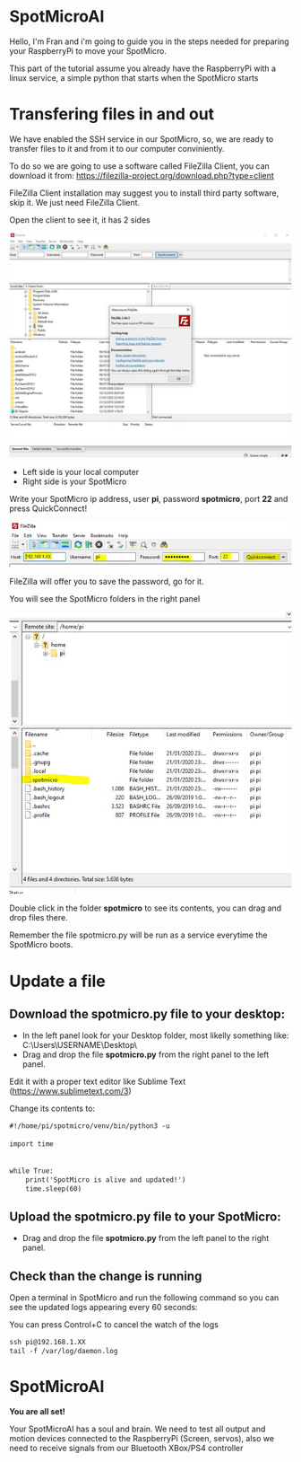# SpotMicroAI

Hello, I'm Fran and i'm going to guide you in the steps needed for preparing your RaspberryPi to move your SpotMicro.

This part of the tutorial assume you already have the RaspberryPi with a linux service, a simple python that starts when the SpotMicro starts

# Transfering files in and out

We have enabled the SSH service in our SpotMicro, so, we are ready to transfer files to it and from it to our computer conviniently.

To do so we are going to use a software called FileZilla Client, you can download it from: https://filezilla-project.org/download.php?type=client

FileZilla Client installation may suggest you to install third party software, skip it. We just need FileZilla Client.

Open the client to see it, it has 2 sides

![filezilla-client-first-window](filezilla-client-first-window.JPG)

* Left side is your local computer
* Right side is your SpotMicro

Write your SpotMicro ip address, user **pi**, password **spotmicro**, port **22** and press QuickConnect!

![filezilla-client-login-spotmicro](filezilla-client-login-spotmicro.JPG)

FileZilla will offer you to save the password, go for it.

You will see the SpotMicro folders in the right panel

![filezilla-client-right-panel](filezilla-client-right-panel.JPG)

Double click in the folder **spotmicro** to see its contents, you can drag and drop files there.

Remember the file spotmicro.py will be run as a service everytime the SpotMicro boots.

# Update a file

## Download the spotmicro.py file to your desktop:

* In the left panel look for your Desktop folder, most likelly something like: C:\Users\USERNAME\Desktop\
* Drag and drop the file **spotmicro.py** from the right panel to the left panel.

Edit it with a proper text editor like Sublime Text (https://www.sublimetext.com/3)

Change its contents to:

```
#!/home/pi/spotmicro/venv/bin/python3 -u

import time


while True:
    print('SpotMicro is alive and updated!')
    time.sleep(60)
```

## Upload the **spotmicro.py** file to your SpotMicro:

* Drag and drop the file **spotmicro.py** from the left panel to the right panel.


## Check than the change is running

Open a terminal in SpotMicro and run the following command so you can see the updated logs appearing every 60 seconds:

You can press Control+C to cancel the watch of the logs

```
ssh pi@192.168.1.XX
tail -f /var/log/daemon.log
```

# SpotMicroAI

**You are all set!**

Your SpotMicroAI has a soul and brain.
We need to test all output and motion devices connected to the RaspberryPi (Screen, servos), also we need to receive signals from our Bluetooth XBox/PS4 controller
